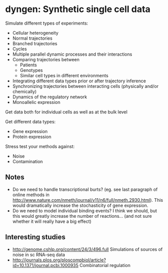 # dyngen: Synthetic single cell data

Simulate different types of experiments:

* Cellular heterogeneity
* Normal trajectories
* Branched trajectories
* Cycles
* Multiple parallel dynamic processes and their interactions
* Comparing trajectories between
  * Patients
  * Genotypes
  * Similar cell types in different environments
* Integrating different data types prior or after trajectory inference
* Synchronizing trajectories between interacting cells (physically and/or chemically)
* Dynamics of the regulatory network
* Monoallelic expression

Get data both for individual cells as well as at the bulk level

Get different data types:

* Gene expression
* Protein expression

Stress test your methods against:

* Noise
* Contamination

## Notes

* Do we need to handle transcriptional burts? (eg. see last paragraph of online methods in http://www.nature.com/nmeth/journal/v11/n6/full/nmeth.2930.html). This would dramatically increase the stochasticity of gene expression.
* Do we need to model individual binding events? I think we should, but this would greatly increase the number of reactions... (and not sure whether it will really have a big effect)

## Interesting studies

* http://genome.cshlp.org/content/24/3/496.full Simulations of sources of noise in sc RNA-seq data
* http://journals.plos.org/ploscompbiol/article?id=10.1371/journal.pcbi.1000935 Combinatorial regulation